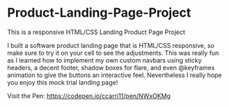 # Product-Landing-Page-Project
This is a responsive HTML/CSS Landing Product Page Project 

I built a software product landing page that is HTML/CSS responsive, so make sure to try it on your cell to see the adjustments. This was really fun as I learned how to implement my own custom navbars using sticky headers, a decent footer, shadow boxes for flare, and even @keyframes animation to give the buttons an interactive feel. Nevertheless I really hope you enjoy this mock trial landing page! 

Visit the Pen: https://codepen.io/ccarri11/pen/NWxOKMg
